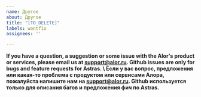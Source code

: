 ```yaml
---
name: Другое
about: Другое
title: "[TO_DELETE]"
labels: wontfix
assignees: ''

---
```


**If you have a question, a suggestion or some issue with the Alor's product or services, please email us at support@alor.ru. Github issues are only for bugs and feature requests for Astras. \ Если у вас вопрос, предложения или какая-то проблема с продуктом или сервисами Алора, пожалуйста напишите нам на support@alor.ru. Github используется только для описания багов и предложения фич по Astras.**
